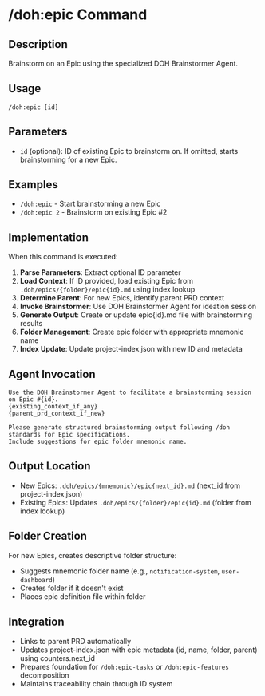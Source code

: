 # /doh:epic Command

## Description
Brainstorm on an Epic using the specialized DOH Brainstormer Agent.

## Usage
```
/doh:epic [id]
```

## Parameters
- `id` (optional): ID of existing Epic to brainstorm on. If omitted, starts brainstorming for a new Epic.

## Examples
- `/doh:epic` - Start brainstorming a new Epic
- `/doh:epic 2` - Brainstorm on existing Epic #2

## Implementation
When this command is executed:

1. **Parse Parameters**: Extract optional ID parameter
2. **Load Context**: If ID provided, load existing Epic from `.doh/epics/{folder}/epic{id}.md` using index lookup
3. **Determine Parent**: For new Epics, identify parent PRD context
4. **Invoke Brainstormer**: Use DOH Brainstormer Agent for ideation session
5. **Generate Output**: Create or update epic{id}.md file with brainstorming results
6. **Folder Management**: Create epic folder with appropriate mnemonic name
7. **Index Update**: Update project-index.json with new ID and metadata

## Agent Invocation
```
Use the DOH Brainstormer Agent to facilitate a brainstorming session on Epic #{id}.
{existing_context_if_any}
{parent_prd_context_if_new}

Please generate structured brainstorming output following /doh standards for Epic specifications.
Include suggestions for epic folder mnemonic name.
```

## Output Location
- New Epics: `.doh/epics/{mnemonic}/epic{next_id}.md` (next_id from project-index.json)
- Existing Epics: Updates `.doh/epics/{folder}/epic{id}.md` (folder from index lookup)

## Folder Creation
For new Epics, creates descriptive folder structure:
- Suggests mnemonic folder name (e.g., `notification-system`, `user-dashboard`)
- Creates folder if it doesn't exist
- Places epic definition file within folder

## Integration
- Links to parent PRD automatically
- Updates project-index.json with epic metadata (id, name, folder, parent) using counters.next_id
- Prepares foundation for `/doh:epic-tasks` or `/doh:epic-features` decomposition
- Maintains traceability chain through ID system